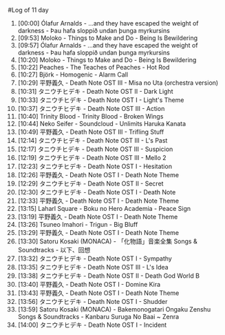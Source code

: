 #Log of 11 day

1. [00:00] Ólafur Arnalds - ...and they have escaped the weight of darkness - Þau hafa sloppið undan þunga myrkursins
1. [09:53] Moloko - Things to Make and Do - Being Is Bewildering
1. [09:57] Ólafur Arnalds - ...and they have escaped the weight of darkness - Þau hafa sloppið undan þunga myrkursins
1. [10:20] Moloko - Things to Make and Do - Being Is Bewildering
1. [10:22] Peaches - The Teaches of Peaches - Hot Rod
1. [10:27] Björk - Homogenic - Alarm Call
1. [10:29] 平野義久 - Death Note OST III - Misa no Uta (orchestra version)
1. [10:31] タニウチヒデキ - Death Note OST II - Dark Light
1. [10:33] タニウチヒデキ - Death Note OST I - Light's Theme
1. [10:37] タニウチヒデキ - Death Note OST III - Action
1. [10:40] Trinity Blood - Trinity Blood - Broken Wings
1. [10:44] Neko Seifer - Soundcloud - Unlimits Haruka Kanata
1. [10:49] 平野義久 - Death Note OST III - Trifling Stuff
1. [12:14] タニウチヒデキ - Death Note OST III - L's Past
1. [12:17] タニウチヒデキ - Death Note OST III - Suspicion
1. [12:19] タニウチヒデキ - Death Note OST III - Mello 2
1. [12:23] タニウチヒデキ - Death Note OST I - Hesitation
1. [12:26] 平野義久 - Death Note OST I - Death Note Theme
1. [12:29] タニウチヒデキ - Death Note OST II - Secret
1. [12:30] タニウチヒデキ - Death Note OST I - Death Note
1. [12:33] 平野義久 - Death Note OST I - Death Note Theme
1. [13:15] Laharl Square - Boku no Hero Academia - Peace Sign
1. [13:19] 平野義久 - Death Note OST I - Death Note Theme
1. [13:26] Tsuneo Imahori - Trigun - Big Bluff
1. [13:29] 平野義久 - Death Note OST I - Death Note Theme
1. [13:30] Satoru Kosaki (MONACA) - 「化物語」音楽全集 Songs & Soundtracks - 以下、回想
1. [13:32] タニウチヒデキ - Death Note OST I - Sympathy
1. [13:35] タニウチヒデキ - Death Note OST III - L's Idea
1. [13:38] タニウチヒデキ - Death Note OST II - Death God World B
1. [13:40] 平野義久 - Death Note OST I - Domine Kira
1. [13:43] 平野義久 - Death Note OST I - Death Note Theme
1. [13:56] タニウチヒデキ - Death Note OST I - Shudder
1. [13:59] Satoru Kosaki (MONACA) - Bakemonogatari Ongaku Zenshu Songs & Soundtracks - Kanbaru Suruga No Baai ~ Zenra
1. [14:00] タニウチヒデキ - Death Note OST I - Incident
